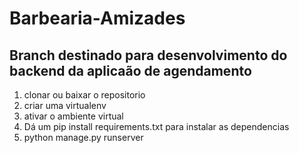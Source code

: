 # Barbearia-Amizades
## Branch destinado para desenvolvimento do backend da aplicaão de agendamento 

1. clonar ou baixar o repositorio
2. criar uma virtualenv
3. ativar o ambiente virtual 
4. Dá um pip install requirements.txt para instalar as dependencias 
4. python manage.py runserver

